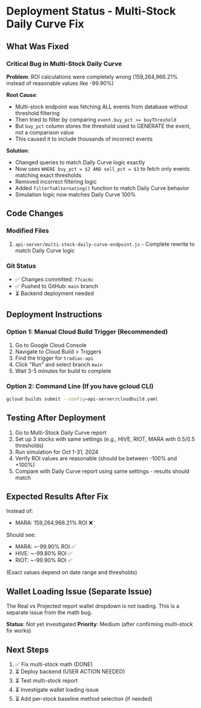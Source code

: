 # Deployment Status - Multi-Stock Daily Curve Fix

## What Was Fixed

### Critical Bug in Multi-Stock Daily Curve
**Problem**: ROI calculations were completely wrong (159,264,966.21% instead of reasonable values like -99.90%)

**Root Cause**: 
- Multi-stock endpoint was fetching ALL events from database without threshold filtering
- Then tried to filter by comparing `event.buy_pct >= buyThreshold`
- But `buy_pct` column stores the threshold used to GENERATE the event, not a comparison value
- This caused it to include thousands of incorrect events

**Solution**:
- Changed queries to match Daily Curve logic exactly
- Now uses `WHERE buy_pct = $2 AND sell_pct = $3` to fetch only events matching exact thresholds
- Removed incorrect filtering logic
- Added `filterToAlternating()` function to match Daily Curve behavior
- Simulation logic now matches Daily Curve 100%

## Code Changes

### Modified Files
1. `api-server/multi-stock-daily-curve-endpoint.js` - Complete rewrite to match Daily Curve logic

### Git Status
- ✅ Changes committed: `77cac6c`
- ✅ Pushed to GitHub: `main` branch
- ⏳ Backend deployment needed

## Deployment Instructions

### Option 1: Manual Cloud Build Trigger (Recommended)
1. Go to Google Cloud Console
2. Navigate to Cloud Build > Triggers
3. Find the trigger for `tradiac-api`
4. Click "Run" and select branch `main`
5. Wait 3-5 minutes for build to complete

### Option 2: Command Line (If you have gcloud CLI)
```bash
gcloud builds submit --config=api-server/cloudbuild.yaml
```

## Testing After Deployment

1. Go to Multi-Stock Daily Curve report
2. Set up 3 stocks with same settings (e.g., HIVE, RIOT, MARA with 0.5/0.5 thresholds)
3. Run simulation for Oct 1-31, 2024
4. Verify ROI values are reasonable (should be between -100% and +100%)
5. Compare with Daily Curve report using same settings - results should match

## Expected Results After Fix

Instead of:
- MARA: 159,264,966.21% ROI ❌

Should see:
- MARA: ~-99.90% ROI ✅
- HIVE: ~-99.80% ROI ✅
- RIOT: ~-99.90% ROI ✅

(Exact values depend on date range and thresholds)

## Wallet Loading Issue (Separate Issue)

The Real vs Projected report wallet dropdown is not loading. This is a separate issue from the math bug.

**Status**: Not yet investigated
**Priority**: Medium (after confirming multi-stock fix works)

## Next Steps

1. ✅ Fix multi-stock math (DONE)
2. ⏳ Deploy backend (USER ACTION NEEDED)
3. ⏳ Test multi-stock report
4. ⏳ Investigate wallet loading issue
5. ⏳ Add per-stock baseline method selection (if needed)